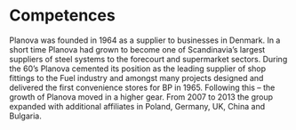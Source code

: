 # Competences
 Planova was founded in 1964 as a supplier to businesses in Denmark. In a short time Planova had grown to become one of Scandinavia’s largest suppliers of steel systems to the forecourt and supermarket sectors. During the 60’s Planova cemented its position as the leading supplier of shop fittings to the Fuel industry and amongst many projects designed and delivered the first convenience stores for BP in 1965. Following this – the growth of Planova moved in a higher gear.  From 2007 to 2013 the group expanded with additional affiliates in Poland, Germany, UK, China and Bulgaria.
